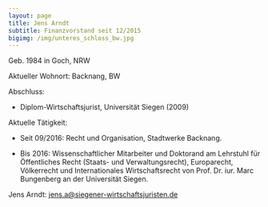 ```yaml
---
layout: page
title: Jens Arndt
subtitle: Finanzvorstand seit 12/2015
bigimg: /img/unteres_schloss_bw.jpg
---
```


Geb. 1984 in Goch, NRW

Aktueller Wohnort: Backnang, BW

Abschluss:

  * Diplom-Wirtschaftsjurist, Universität Siegen (2009)

Aktuelle Tätigkeit:

  * Seit 09/2016: Recht und Organisation, Stadtwerke Backnang.

  * Bis 2016: Wissenschaftlicher Mitarbeiter und Doktorand am Lehrstuhl für Öffentliches Recht (Staats- und Verwaltungsrecht), Europarecht, Völkerrecht und Internationales Wirtschaftsrecht von Prof. Dr. iur. Marc Bungenberg an der Universität Siegen.


Jens Arndt: <jens.a@siegener-wirtschaftsjuristen.de>
